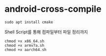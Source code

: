 # android-cross-compile

```
sudo apt install cmake
```

Shell Script를 통해 컴파일부터 파일 정리까지
```
chmod +x x86_64.sh
chmod +x armv7a.sh
chmod +x aarch64.sh
```
